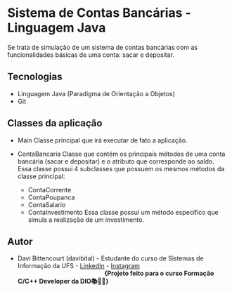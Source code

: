 # Sistema de Contas Bancárias - Linguagem Java

Se trata de simulação de um sistema de contas bancárias com as funcionalidades básicas de uma conta: sacar e depositar.

## Tecnologias

- Linguagem Java (Paradigma de Orientação a Objetos)
- Git 

## Classes da aplicação

- Main
    Classe principal que irá executar de fato a aplicação.

- ContaBancaria
    Classe que contém os principais métodos de uma conta bancária (sacar e depositar) e o atributo que corresponde ao saldo.
    Essa classe possui 4 subclasses que possuem os mesmos métodos da classe principal:

	- ContaCorrente
	- ContaPoupanca
	- ContaSalario
	- ContaInvestimento
		Essa classe possui um método específico que simula a realização de um investimento.

## Autor

- Davi Bittencourt (davibital) - Estudante do curso de Sistemas de Informação da UFS - [LinkedIn](www.linkedin.com/in/davibital) - [Instagram](www.instagram.com/_davialmeiida/)
          
                                                    **{Projeto feito para o curso Formação C/C++ Developer da DIO📚👨‍💻}**


